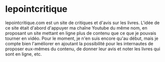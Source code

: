 # lepointcritique
lepointcritique.com est un site de critiques et d'avis sur les livres. L'idée de ce site était d'abord d'appuyer ma chaîne Youtube du même nom, en proposant un site mettant en ligne plus de contenu que ce que je pouvais tourner en vidéo. 
Pour le moment, je n'en suis encore qu'au début, mais je compte bien l'améliorer en ajoutant la possibilité pour les internautes de proposer eux-mêmes du contenu, de donner leur avis et noter les livres qui sont en ligne, etc. 

